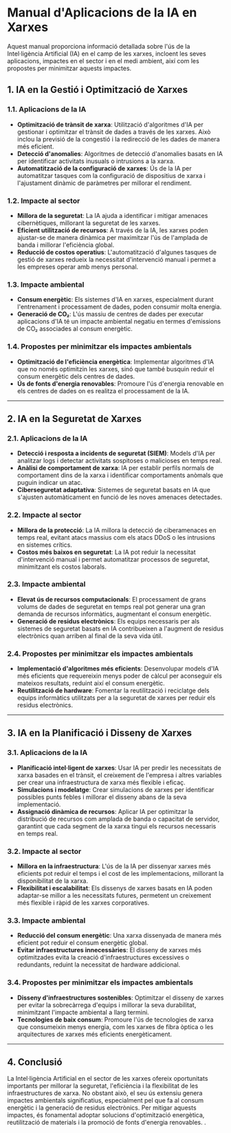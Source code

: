 
# Manual d'Aplicacions de la IA en Xarxes

Aquest manual proporciona informació detallada sobre l'ús de la Intel·ligència Artificial (IA) en el camp de les xarxes, incloent les seves aplicacions, impactes en el sector i en el medi ambient, així com les propostes per minimitzar aquests impactes.

## 1. IA en la Gestió i Optimització de Xarxes

### 1.1. Aplicacions de la IA

- **Optimització de trànsit de xarxa**: Utilització d'algoritmes d'IA per gestionar i optimitzar el trànsit de dades a través de les xarxes. Això inclou la previsió de la congestió i la redirecció de les dades de manera més eficient.
- **Detecció d'anomalies**: Algoritmes de detecció d'anomalies basats en IA per identificar activitats inusuals o intrusions a la xarxa.
- **Automatització de la configuració de xarxes**: Ús de la IA per automatitzar tasques com la configuració de dispositius de xarxa i l'ajustament dinàmic de paràmetres per millorar el rendiment.

### 1.2. Impacte al sector

- **Millora de la seguretat**: La IA ajuda a identificar i mitigar amenaces cibernètiques, millorant la seguretat de les xarxes.
- **Eficient utilització de recursos**: A través de la IA, les xarxes poden ajustar-se de manera dinàmica per maximitzar l'ús de l'amplada de banda i millorar l'eficiència global.
- **Reducció de costos operatius**: L'automatització d'algunes tasques de gestió de xarxes redueix la necessitat d'intervenció manual i permet a les empreses operar amb menys personal.

### 1.3. Impacte ambiental

- **Consum energètic**: Els sistemes d'IA en xarxes, especialment durant l'entrenament i processament de dades, poden consumir molta energia.
- **Generació de CO₂**: L'ús massiu de centres de dades per executar aplicacions d'IA té un impacte ambiental negatiu en termes d'emissions de CO₂ associades al consum energètic.

### 1.4. Propostes per minimitzar els impactes ambientals

- **Optimització de l'eficiència energètica**: Implementar algoritmes d'IA que no només optimitzin les xarxes, sinó que també busquin reduir el consum energètic dels centres de dades.
- **Ús de fonts d'energia renovables**: Promoure l'ús d'energia renovable en els centres de dades on es realitza el processament de la IA.

---

## 2. IA en la Seguretat de Xarxes

### 2.1. Aplicacions de la IA

- **Detecció i resposta a incidents de seguretat (SIEM)**: Models d'IA per analitzar logs i detectar activitats sospitoses o malicioses en temps real.
- **Anàlisi de comportament de xarxa**: IA per establir perfils normals de comportament dins de la xarxa i identificar comportaments anòmals que puguin indicar un atac.
- **Ciberseguretat adaptativa**: Sistemes de seguretat basats en IA que s'ajusten automàticament en funció de les noves amenaces detectades.

### 2.2. Impacte al sector

- **Millora de la protecció**: La IA millora la detecció de ciberamenaces en temps real, evitant atacs massius com els atacs DDoS o les intrusions en sistemes crítics.
- **Costos més baixos en seguretat**: La IA pot reduir la necessitat d'intervenció manual i permet automatitzar processos de seguretat, minimitzant els costos laborals.

### 2.3. Impacte ambiental

- **Elevat ús de recursos computacionals**: El processament de grans volums de dades de seguretat en temps real pot generar una gran demanda de recursos informàtics, augmentant el consum energètic.
- **Generació de residus electrònics**: Els equips necessaris per als sistemes de seguretat basats en IA contribueixen a l'augment de residus electrònics quan arriben al final de la seva vida útil.

### 2.4. Propostes per minimitzar els impactes ambientals

- **Implementació d'algoritmes més eficients**: Desenvolupar models d'IA més eficients que requereixin menys poder de càlcul per aconseguir els mateixos resultats, reduint així el consum energètic.
- **Reutilització de hardware**: Fomentar la reutilització i reciclatge dels equips informàtics utilitzats per a la seguretat de xarxes per reduir els residus electrònics.

---

## 3. IA en la Planificació i Disseny de Xarxes

### 3.1. Aplicacions de la IA

- **Planificació intel·ligent de xarxes**: Usar IA per predir les necessitats de xarxa basades en el trànsit, el creixement de l'empresa i altres variables per crear una infraestructura de xarxa més flexible i eficaç.
- **Simulacions i modelatge**: Crear simulacions de xarxes per identificar possibles punts febles i millorar el disseny abans de la seva implementació.
- **Assignació dinàmica de recursos**: Aplicar IA per optimitzar la distribució de recursos com amplada de banda o capacitat de servidor, garantint que cada segment de la xarxa tingui els recursos necessaris en temps real.

### 3.2. Impacte al sector

- **Millora en la infraestructura**: L'ús de la IA per dissenyar xarxes més eficients pot reduir el temps i el cost de les implementacions, millorant la disponibilitat de la xarxa.
- **Flexibilitat i escalabilitat**: Els dissenys de xarxes basats en IA poden adaptar-se millor a les necessitats futures, permetent un creixement més flexible i ràpid de les xarxes corporatives.

### 3.3. Impacte ambiental

- **Reducció del consum energètic**: Una xarxa dissenyada de manera més eficient pot reduir el consum energètic global.
- **Evitar infraestructures innecessàries**: El disseny de xarxes més optimitzades evita la creació d'infraestructures excessives o redundants, reduint la necessitat de hardware addicional.

### 3.4. Propostes per minimitzar els impactes ambientals

- **Disseny d'infraestructures sostenibles**: Optimitzar el disseny de xarxes per evitar la sobrecàrrega d'equips i millorar la seva durabilitat, minimitzant l'impacte ambiental a llarg termini.
- **Tecnologies de baix consum**: Promoure l'ús de tecnologies de xarxa que consumeixin menys energia, com les xarxes de fibra òptica o les arquitectures de xarxes més eficients energèticament.

---

## 4. Conclusió

La Intel·ligència Artificial en el sector de les xarxes ofereix oportunitats importants per millorar la seguretat, l'eficiència i la flexibilitat de les infraestructures de xarxa. No obstant això, el seu ús extensiu genera impactes ambientals significatius, especialment pel que fa al consum energètic i la generació de residus electrònics. Per mitigar aquests impactes, és fonamental adoptar solucions d'optimització energètica, reutilització de materials i la promoció de fonts d'energia renovables.
.